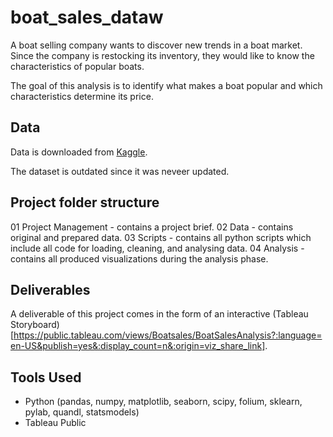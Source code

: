 # boat_sales_dataw

A boat selling company wants to discover new trends in a boat market.
Since the company is restocking its inventory, they would like to know the characteristics of popular boats.

The goal of this analysis is to identify what makes a boat popular and which characteristics determine its price.

## Data

Data is downloaded from [Kaggle](https://www.kaggle.com/datasets/karthikbhandary2/boat-sales?resource=download).

The dataset is outdated since it was neveer updated.

## Project folder structure

01 Project Management - contains a project brief.
02 Data - contains original and prepared data.
03 Scripts - contains all python scripts which include all code for loading, cleaning, and analysing data.
04 Analysis - contains all produced visualizations during the analysis phase.

## Deliverables

A deliverable of this project comes in the form of an interactive (Tableau Storyboard)[https://public.tableau.com/views/Boatsales/BoatSalesAnalysis?:language=en-US&publish=yes&:display_count=n&:origin=viz_share_link].

## Tools Used

* Python (pandas, numpy, matplotlib, seaborn, scipy, folium, sklearn, pylab, quandl, statsmodels)
* Tableau Public
